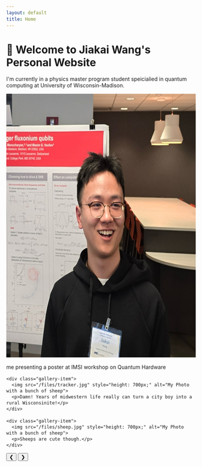 ```yaml
---
layout: default
title: Home
---
```


# 👋 Welcome to Jiakai Wang's Personal Website

I'm currently in a physics master program student speicialied in quantum computing at University of Wisconsin-Madison.

<div class="gallery-wrapper">
  <div class="gallery-container">
    <div class="gallery-item">
      <img src="/files/photo.jpg" style="height: 700px;" alt="My Photo">
      <p>me presenting a poster at IMSI workshop on Quantum Hardware</p>
    </div>
    
    <div class="gallery-item">
      <img src="/files/tracker.jpg" style="height: 700px;" alt="My Photo with a bunch of sheep">
      <p>Damn! Years of midwestern life really can turn a city boy into a rural Wisconsinite!</p>
    </div>
    
    <div class="gallery-item">
      <img src="/files/sheep.jpg" style="height: 700px;" alt="My Photo with a bunch of sheep">
      <p>Sheeps are cute though.</p>
    </div>
  </div>
</div>

<button class="gallery-arrow left" onclick="scrollGallery(-1)">&#10094;</button>
<button class="gallery-arrow right" onclick="scrollGallery(1)">&#10095;</button>